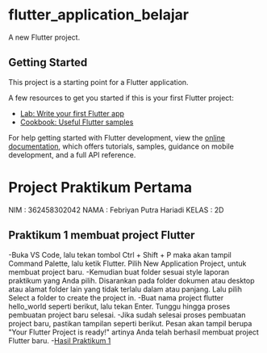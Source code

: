 # flutter_application_belajar

A new Flutter project.

## Getting Started

This project is a starting point for a Flutter application.

A few resources to get you started if this is your first Flutter project:

- [Lab: Write your first Flutter app](https://docs.flutter.dev/get-started/codelab)
- [Cookbook: Useful Flutter samples](https://docs.flutter.dev/cookbook)

For help getting started with Flutter development, view the
[online documentation](https://docs.flutter.dev/), which offers tutorials,
samples, guidance on mobile development, and a full API reference.

# Project Praktikum Pertama


NIM : 362458302042
NAMA : Febriyan Putra Hariadi
KELAS : 2D

## Praktikum 1 membuat project Flutter

-Buka VS Code, lalu tekan tombol Ctrl + Shift + P maka akan tampil Command Palette, lalu ketik Flutter. Pilih New Application Project, untuk membuat project baru.
-Kemudian buat folder sesuai style laporan praktikum yang Anda pilih. Disarankan pada folder dokumen atau desktop atau alamat folder lain yang tidak terlalu dalam atau panjang. Lalu    pilih Select a folder to create the project in.
-Buat nama project flutter hello_world seperti berikut, lalu tekan Enter. Tunggu hingga proses pembuatan project baru selesai.
-Jika sudah selesai proses pembuatan project baru, pastikan tampilan seperti berikut. Pesan akan tampil berupa "Your Flutter Project is ready!" artinya Anda telah berhasil membuat project Flutter baru.
-[Hasil Praktikum 1](images1.png)


